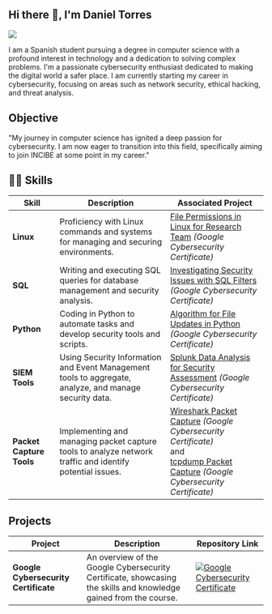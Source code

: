 ## Hi there 👋, I'm Daniel Torres
<a href="https://www.linkedin.com/in/daniel-torres-96a486315/?trk=opento_sprofile_topcard"><img src="https://img.shields.io/badge/-LinkedIn-0072b1?&style=for-the-badge&logo=linkedin&logoColor=white" /></a>

I am a Spanish student pursuing a degree in computer science with a profound interest in technology and a dedication to solving complex problems. I'm a passionate cybersecurity enthusiast dedicated to making the digital world a safer place. I am currently starting my career in cybersecurity, focusing on areas such as network security, ethical hacking, and threat analysis.

## Objective

"My journey in computer science has ignited a deep passion for cybersecurity. I am now eager to transition into this field, specifically aiming to join INCIBE at some point in my career."

## 🕵️‍♂️ Skills

| Skill                                               | Description                                                                                           | Associated Project                                                                 |
|-----------------------------------------------------|-------------------------------------------------------------------------------------------------------|------------------------------------------------------------------------------------|
| **Linux**                                          | Proficiency with Linux commands and systems for managing and securing environments.                  | [File Permissions in Linux for Research Team](https://github.com/Cyb3rTr0n1c/Google-Cybersecurity-Certificate/tree/main/File%20Permissions%20in%20Linux%20for%20Research%20Team%20(Linux%20fictional%20group)) *(Google Cybersecurity Certificate)* <br> |
| **SQL**                                            | Writing and executing SQL queries for database management and security analysis.                     | [Investigating Security Issues with SQL Filters](https://github.com/Cyb3rTr0n1c/Google-Cybersecurity-Certificate/tree/main/Investigating%20Security%20Issues%20with%20SQL%20Filters) *(Google Cybersecurity Certificate)* <br> |
| **Python**                                         | Coding in Python to automate tasks and develop security tools and scripts.                           | [Algorithm for File Updates in Python](https://github.com/Cyb3rTr0n1c/Google-Cybersecurity-Certificate/tree/main/Algorithm%20for%20File%20Updates%20in%20Python) *(Google Cybersecurity Certificate)* <br> |
| **SIEM Tools**                                    | Using Security Information and Event Management tools to aggregate, analyze, and manage security data. | [Splunk Data Analysis for Security Assessment](https://github.com/Cyb3rTr0n1c/Google-Cybersecurity-Certificate/tree/main/Splunk%20Data%20Analysis%20for%20Security%20Assessment) *(Google Cybersecurity Certificate)* <br> |
| **Packet Capture Tools** | Implementing and managing packet capture tools to analyze network traffic and identify potential issues. | [Wireshark Packet Capture](https://github.com/Cyb3rTr0n1c/Google-Cybersecurity-Certificate/tree/main/Network%20Traffic%20Analysis%20for%20fictional%20website) *(Google Cybersecurity Certificate)* <br> and <br> [tcpdump Packet Capture](https://github.com/Cyb3rTr0n1c/Google-Cybersecurity-Certificate/tree/main/Network%20Traffic%20Analysis%20for%20fictional%20website%202) *(Google Cybersecurity Certificate)* <br> |

## Projects

| Project                        | Description                                                                                                           | Repository Link                                                                                                                     |
|--------------------------------|-----------------------------------------------------------------------------------------------------------------------|-------------------------------------------------------------------------------------------------------------------------------------|
| **Google Cybersecurity Certificate** | An overview of the Google Cybersecurity Certificate, showcasing the skills and knowledge gained from the course.       |  <a href="https://github.com/Cyb3rTr0n1c/Google-Cybersecurity-Certificate"><img src="https://img.shields.io/badge/Google-Cybersecurity-4285F4?style=for-the-badge&logo=google&logoColor=white" alt="Google Cybersecurity Certificate" /></a> |

